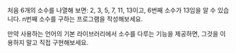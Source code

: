 처음 6개의 소수를 나열해 보면: 2, 3, 5, 7, 11, 13이고, 6번째 소수가 13임을 알 수 있습니다. n번째 소수를 구하는 프로그램을 작성해보세요.

만약 사용하는 언어의 기본 라이브러리에서 소수를 다루는 기능을 제공하면, 그것을 이용하지 말고 직접 구현해보세요.